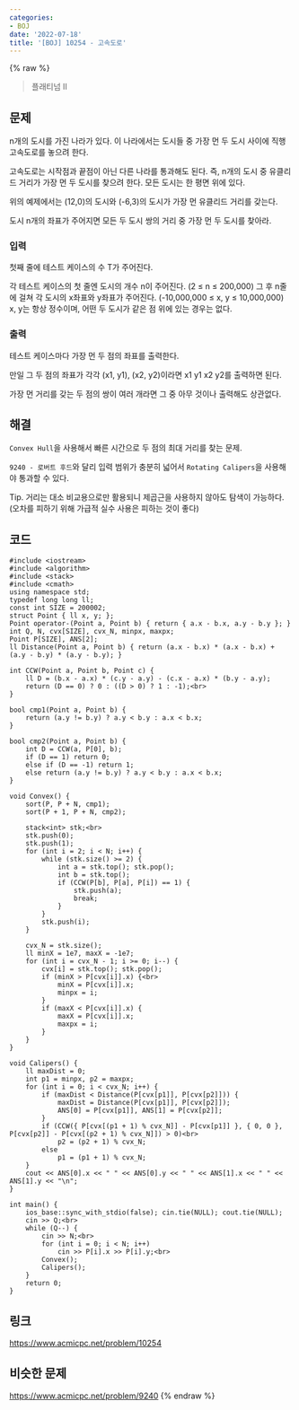 ```yaml
---
categories:
- BOJ
date: '2022-07-18'
title: '[BOJ] 10254 - 고속도로'
---
```


{% raw %}
> 플래티넘 II<br>

## 문제
n개의 도시를 가진 나라가 있다. 이 나라에서는 도시들 중 가장 먼 두 도시 사이에 직행 고속도로를 놓으려 한다.

고속도로는 시작점과 끝점이 아닌 다른 나라를 통과해도 된다. 즉, n개의 도시 중 유클리드 거리가 가장 먼 두 도시를 찾으려 한다. 모든 도시는 한 평면 위에 있다.

위의 예제에서는 (12,0)의 도시와 (-6,3)의 도시가 가장 먼 유클리드 거리를 갖는다.

도시 n개의 좌표가 주어지면 모든 두 도시 쌍의 거리 중 가장 먼 두 도시를 찾아라.

### 입력
첫째 줄에 테스트 케이스의 수 T가 주어진다.

각 테스트 케이스의 첫 줄엔 도시의 개수 n이 주어진다. (2 ≤ n ≤ 200,000) 그 후 n줄에 걸쳐 각 도시의 x좌표와 y좌표가 주어진다. (-10,000,000 ≤ x, y ≤ 10,000,000) x, y는 항상 정수이며, 어떤 두 도시가 같은 점 위에 있는 경우는 없다.

### 출력
테스트 케이스마다 가장 먼 두 점의 좌표를 출력한다.

만일 그 두 점의 좌표가 각각 (x1, y1), (x2, y2)이라면 x1 y1 x2 y2를 출력하면 된다.

가장 먼 거리를 갖는 두 점의 쌍이 여러 개라면 그 중 아무 것이나 출력해도 상관없다.

## 해결
`Convex Hull`을 사용해서 빠른 시간으로 두 점의 최대 거리를 찾는 문제.

`9240 - 로버트 후드`와 달리 입력 범위가 충분히 넓어서 `Rotating Calipers`을 사용해야 통과할 수 있다.

Tip. 거리는 대소 비교용으로만 활용되니 제곱근을 사용하지 않아도 탐색이 가능하다. (오차를 피하기 위해 가급적 실수 사용은 피하는 것이 좋다)

## 코드
```
#include <iostream>
#include <algorithm>
#include <stack>
#include <cmath>
using namespace std;
typedef long long ll;
const int SIZE = 200002;
struct Point { ll x, y; };
Point operator-(Point a, Point b) { return { a.x - b.x, a.y - b.y }; }
int Q, N, cvx[SIZE], cvx_N, minpx, maxpx;
Point P[SIZE], ANS[2];
ll Distance(Point a, Point b) { return (a.x - b.x) * (a.x - b.x) + (a.y - b.y) * (a.y - b.y); }

int CCW(Point a, Point b, Point c) {
	ll D = (b.x - a.x) * (c.y - a.y) - (c.x - a.x) * (b.y - a.y);
	return (D == 0) ? 0 : ((D > 0) ? 1 : -1);<br>
}

bool cmp1(Point a, Point b) {
	return (a.y != b.y) ? a.y < b.y : a.x < b.x;
}

bool cmp2(Point a, Point b) {
	int D = CCW(a, P[0], b);
	if (D == 1) return 0;
	else if (D == -1) return 1;
	else return (a.y != b.y) ? a.y < b.y : a.x < b.x;
}

void Convex() {
	sort(P, P + N, cmp1);
	sort(P + 1, P + N, cmp2);

	stack<int> stk;<br>
	stk.push(0);
	stk.push(1);
	for (int i = 2; i < N; i++) {
		while (stk.size() >= 2) {
			int a = stk.top(); stk.pop();
			int b = stk.top();
			if (CCW(P[b], P[a], P[i]) == 1) {
				stk.push(a);
				break;
			}
		}
		stk.push(i);
	}

	cvx_N = stk.size();
	ll minX = 1e7, maxX = -1e7;
	for (int i = cvx_N - 1; i >= 0; i--) {
		cvx[i] = stk.top(); stk.pop();
		if (minX > P[cvx[i]].x) {<br>
			minX = P[cvx[i]].x;
			minpx = i;
		}
		if (maxX < P[cvx[i]].x) {
			maxX = P[cvx[i]].x;
			maxpx = i;
		}
	}
}

void Calipers() {
	ll maxDist = 0;
	int p1 = minpx, p2 = maxpx;
	for (int i = 0; i < cvx_N; i++) {
		if (maxDist < Distance(P[cvx[p1]], P[cvx[p2]])) {
			maxDist = Distance(P[cvx[p1]], P[cvx[p2]]);
			ANS[0] = P[cvx[p1]], ANS[1] = P[cvx[p2]];
		}
		if (CCW({ P[cvx[(p1 + 1) % cvx_N]] - P[cvx[p1]] }, { 0, 0 }, P[cvx[p2]] - P[cvx[(p2 + 1) % cvx_N]]) > 0)<br>
			p2 = (p2 + 1) % cvx_N;
		else
			p1 = (p1 + 1) % cvx_N;
	}
	cout << ANS[0].x << " " << ANS[0].y << " " << ANS[1].x << " " << ANS[1].y << "\n";
}

int main() {
	ios_base::sync_with_stdio(false); cin.tie(NULL); cout.tie(NULL);
	cin >> Q;<br>
	while (Q--) {
		cin >> N;<br>
		for (int i = 0; i < N; i++)
			cin >> P[i].x >> P[i].y;<br>
		Convex();
		Calipers();
	}
	return 0;
}
```

## 링크
https://www.acmicpc.net/problem/10254

## 비슷한 문제
https://www.acmicpc.net/problem/9240
{% endraw %}